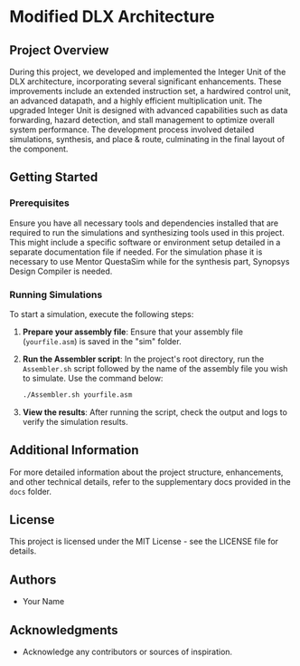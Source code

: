 # Modified DLX Architecture

## Project Overview
During this project, we developed and implemented the Integer Unit of the DLX architecture, incorporating several significant enhancements. These improvements include an extended instruction set, a hardwired control unit, an advanced datapath, and a highly efficient multiplication unit. The upgraded Integer Unit is designed with advanced capabilities such as data forwarding, hazard detection, and stall management to optimize overall system performance. The development process involved detailed simulations, synthesis, and place & route, culminating in the final layout of the component.

## Getting Started

### Prerequisites
Ensure you have all necessary tools and dependencies installed that are required to run the simulations and synthesizing tools used in this project. This might include a specific software or environment setup detailed in a separate documentation file if needed. For the simulation phase it is necessary to use Mentor QuestaSim while for the synthesis part, Synopsys Design Compiler is needed.

### Running Simulations
To start a simulation, execute the following steps:

1. **Prepare your assembly file**: Ensure that your assembly file (`yourfile.asm`) is saved in the "sim" folder.

2. **Run the Assembler script**: In the project's root directory, run the `Assembler.sh` script followed by the name of the assembly file you wish to simulate. Use the command below:
   ```bash
   ./Assembler.sh yourfile.asm

3. **View the results**: After running the script, check the output and logs to verify the simulation results.

## Additional Information
For more detailed information about the project structure, enhancements, and other technical details, refer to the supplementary docs provided in the `docs` folder.

## License
This project is licensed under the MIT License - see the LICENSE file for details.

## Authors
- Your Name

## Acknowledgments
- Acknowledge any contributors or sources of inspiration.